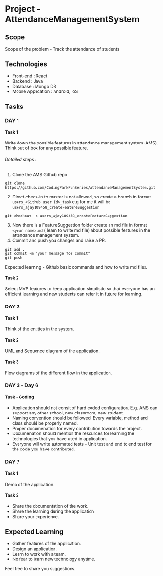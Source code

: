 # Project - AttendanceManagementSystem 

## Scope
Scope of the problem - Track the attendance of students 

## Technologies
* Front-end : React
* Backend : Java
* Database : Mongo DB
* Mobile Application : Android, IoS

## Tasks

### DAY 1

#### Task 1 
Write down the possible features in attendance management system (AMS). Think out of box for any possible feature. 

###### Detailed steps :
1. Clone the AMS Github repo    
```
git clone https://github.com/CodingParkFunSeries/AttendanceManagementSystem.git
```
2. Direct check-in to master is not allowed, so create a branch in format `users_<Github user Id>_task` e.g for me it will be `users_ajay109458_createFeatureSuggestion`   
```
git checkout -b users_ajay109458_createFeatureSuggestion
```
3. Now there is a FeatureSuggestion folder create an md file in format `<your name>.md` ( learn to write md file) about possible features in the attendance management system. 
4. Commit and push you changes and raise a PR.
```
git add . 
git commit -m "your message for commit"
git push
```

Expected learning - Github basic commands and how to write md files.

#### Task 2
Select MVP features to keep application simplistic so that everyone has an efficient learning and new students can refer it in future for learning.

### DAY 2

#### Task 1
Think of the entities in the system.

#### Task 2
UML and Sequence diagram of the application.

#### Task 3
Flow diagrams of the different flow in the application. 

### DAY 3 - Day 6

#### Task - Coding 
- Application should not consit of hard coded configuration. E.g. AMS can support any other school, new classroom, new student. 
- Naming convention should be followed. Every variable, method and class should be properly named.  
- Proper documenation for every contribution towards the project. 
- Documenation should mention the resources for learning the technologies that you have used in application. 
- Everyone will write automated tests - Unit test and end to end test for the code you have contributed. 

### DAY 7

#### Task 1
Demo of the application. 

#### Task 2
- Share the documentation of the work. 
- Share the learning during the application
- Share your experience. 

## Expected Learning
- Gather features of the application.
- Design an application. 
- Learn to work with a team.
- No fear to learn new technology anytime.  

Feel free to share you suggestions.  

